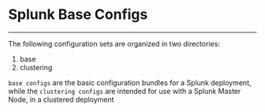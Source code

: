 # Splunk Base Configs
---
The following configuration sets are organized in two directories:
1. base
2. clustering

`base configs` are the basic configuration bundles for a Splunk deployment, while the `clustering configs` are intended for use with a Splunk Master Node, in a clustered deployment
